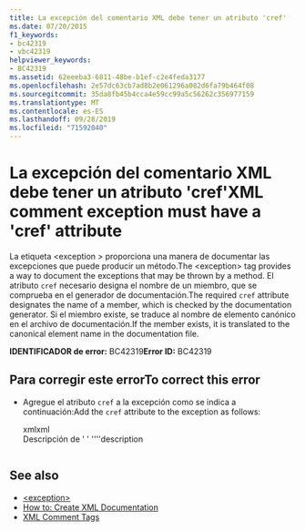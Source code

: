 ```yaml
---
title: La excepción del comentario XML debe tener un atributo 'cref'
ms.date: 07/20/2015
f1_keywords:
- bc42319
- vbc42319
helpviewer_keywords:
- BC42319
ms.assetid: 62eeeba3-6811-48be-b1ef-c2e4feda3177
ms.openlocfilehash: 2e57dc63cb7ad8b2e061296a082d6fa79b464f08
ms.sourcegitcommit: 35da8fb45b4cca4e59cc99a5c56262c356977159
ms.translationtype: MT
ms.contentlocale: es-ES
ms.lasthandoff: 09/28/2019
ms.locfileid: "71592040"
---
```

# <a name="xml-comment-exception-must-have-a-cref-attribute"></a><span data-ttu-id="a81a8-102">La excepción del comentario XML debe tener un atributo 'cref'</span><span class="sxs-lookup"><span data-stu-id="a81a8-102">XML comment exception must have a 'cref' attribute</span></span>
<span data-ttu-id="a81a8-103">La etiqueta \<exception > proporciona una manera de documentar las excepciones que puede producir un método.</span><span class="sxs-lookup"><span data-stu-id="a81a8-103">The \<exception> tag provides a way to document the exceptions that may be thrown by a method.</span></span> <span data-ttu-id="a81a8-104">El atributo `cref` necesario designa el nombre de un miembro, que se comprueba en el generador de documentación.</span><span class="sxs-lookup"><span data-stu-id="a81a8-104">The required `cref` attribute designates the name of a member, which is checked by the documentation generator.</span></span> <span data-ttu-id="a81a8-105">Si el miembro existe, se traduce al nombre de elemento canónico en el archivo de documentación.</span><span class="sxs-lookup"><span data-stu-id="a81a8-105">If the member exists, it is translated to the canonical element name in the documentation file.</span></span>  
  
 <span data-ttu-id="a81a8-106">**IDENTIFICADOR de error:** BC42319</span><span class="sxs-lookup"><span data-stu-id="a81a8-106">**Error ID:** BC42319</span></span>  
  
## <a name="to-correct-this-error"></a><span data-ttu-id="a81a8-107">Para corregir este error</span><span class="sxs-lookup"><span data-stu-id="a81a8-107">To correct this error</span></span>  
  
- <span data-ttu-id="a81a8-108">Agregue el atributo `cref` a la excepción como se indica a continuación:</span><span class="sxs-lookup"><span data-stu-id="a81a8-108">Add the `cref` attribute to the exception as follows:</span></span>  
  
    <span data-ttu-id="a81a8-109">xml</span><span class="sxs-lookup"><span data-stu-id="a81a8-109">xml</span></span>  
    <span data-ttu-id="a81a8-110"><exception cref="member">Descripción</exception> de ' ' '</span><span class="sxs-lookup"><span data-stu-id="a81a8-110">'''<exception cref="member">description</exception></span></span>  
    ```  
  
## See also

- [\<exception>](../../../visual-basic/language-reference/xmldoc/exception.md)
- [How to: Create XML Documentation](../../../visual-basic/programming-guide/program-structure/how-to-create-xml-documentation.md)
- [XML Comment Tags](../../../visual-basic/language-reference/xmldoc/index.md)
